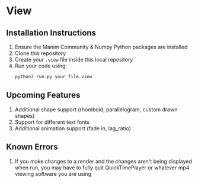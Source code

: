 # View

## Installation Instructions

1. Ensure the Manim Community & Numpy Python packages are installed
2. Clone this repository
3. Create your `.view` file inside this local repository
4. Run your code using:
   ```bash
   python3 run.py your_file.view

## Upcoming Features
1. Additional shape support (rhomboid, parallelogram, custom drawn shapes)
2. Support for different text fonts
3. Additional animation support (fade in, lag_ratio)

## Known Errors
1. If you make changes to a render and the changes aren't being displayed when run, you may have to fully quit QuickTimePlayer or whatever mp4 viewing software you are using
